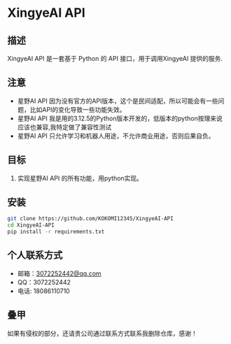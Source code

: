 
# XingyeAI API

## 描述

XingyeAI API 是一套基于 Python 的 API 接口，用于调用XingyeAI 提供的服务.

## 注意

- 星野AI API 因为没有官方的API版本，这个是民间适配，所以可能会有一些问题，比如API的变化导致一些功能失效。
- 星野AI API 我是用的3.12.5的Python版本开发的，低版本的python按理来说应该也兼容,我特定做了兼容性测试
- 星野AI API 只允许学习和机器人用途，不允许商业用途，否则后果自负。

## 目标

1. 实现星野AI API 的所有功能，用python实现。

## 安装

```bash
git clone https://github.com/KOKOMI12345/XingyeAI-API
cd XingyeAI-API
pip install -r requirements.txt
```

## 个人联系方式

- 邮箱：<3072252442@qq.com>
- QQ：3072252442
- 电话: 18086110710

## 叠甲

如果有侵权的部分，还请贵公司通过联系方式联系我删除仓库，感谢！

